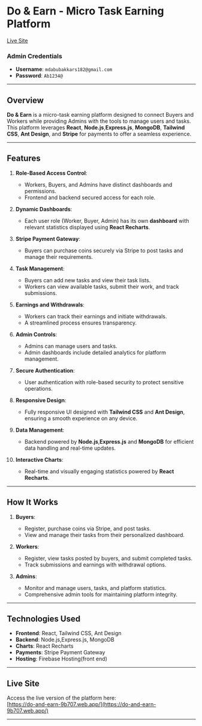 
# Do & Earn - Micro Task Earning Platform

[Live Site](https://do-and-earn-9b707.web.app/)

### Admin Credentials
- **Username**: `mdabubakkars182@gmail.com`  
- **Password**: `Ab1234@`  

---

## Overview
**Do & Earn** is a micro-task earning platform designed to connect Buyers and Workers while providing Admins with the tools to manage users and tasks. This platform leverages **React**, **Node.js**,**Express.js**, **MongoDB**, **Tailwind CSS**, **Ant Design**, and **Stripe** for payments to offer a seamless experience.

---

## Features
1. **Role-Based Access Control**:
   - Workers, Buyers, and Admins have distinct dashboards and permissions.
   - Frontend and backend secured access for each role.

2. **Dynamic Dashboards**:
   - Each user role (Worker, Buyer, Admin) has its own **dashboard** with relevant statistics displayed using **React Recharts**.

3. **Stripe Payment Gateway**:
   - Buyers can purchase coins securely via Stripe to post tasks and manage their requirements.

4. **Task Management**:
   - Buyers can add new tasks and view their task lists.
   - Workers can view available tasks, submit their work, and track submissions.

5. **Earnings and Withdrawals**:
   - Workers can track their earnings and initiate withdrawals.
   - A streamlined process ensures transparency.

6. **Admin Controls**:
   - Admins can manage users and tasks.
   - Admin dashboards include detailed analytics for platform management.

7. **Secure Authentication**:
   - User authentication with role-based security to protect sensitive operations.

8. **Responsive Design**:
   - Fully responsive UI designed with **Tailwind CSS** and **Ant Design**, ensuring a smooth experience on any device.

9. **Data Management**:
   - Backend powered by **Node.js**,**Express.js** and **MongoDB** for efficient data handling and real-time updates.

10. **Interactive Charts**:
    - Real-time and visually engaging statistics powered by **React Recharts**.

---

## How It Works
1. **Buyers**:
   - Register, purchase coins via Stripe, and post tasks.
   - View and manage their tasks from their personalized dashboard.

2. **Workers**:
   - Register, view tasks posted by buyers, and submit completed tasks.
   - Track submissions and earnings with withdrawal options.

3. **Admins**:
   - Monitor and manage users, tasks, and platform statistics.
   - Comprehensive admin tools for maintaining platform integrity.

---

## Technologies Used
- **Frontend**: React, Tailwind CSS, Ant Design
- **Backend**: Node.js,Express.js, MongoDB
- **Charts**: React Recharts
- **Payments**: Stripe Payment Gateway
- **Hosting**: Firebase Hosting(front end)


---

## Live Site
Access the live version of the platform here:  
[https://do-and-earn-9b707.web.app/](https://do-and-earn-9b707.web.app/)

---